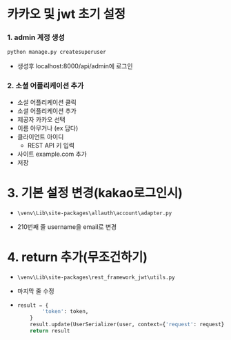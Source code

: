 # 카카오 및 jwt 초기 설정

### 1. admin 계정 생성

```bash
python manage.py createsuperuser
```

* 생성후 localhost:8000/api/admin에 로그인

### 2. 소셜 어플리케이션 추가

* 소설 어플리케이션 클릭
* 소셜 어플리케이션 추가 
* 제공자 카카오 선택 
* 이름 아무거나 (ex 담다)
* 클라이언트 아이디
  *  REST API 키 입력
* 사이트 example.com 추가
* 저장

# 3. 기본 설정 변경(kakao로그인시)

* `\venv\Lib\site-packages\allauth\account\adapter.py `

* 210번째 줄 username을 email로 변경

# 4. return 추가(무조건하기)

* `\venv\Lib\site-packages\rest_framework_jwt\utils.py`

* 마지막 줄 수정

* ```python
  result = {
          'token': token,
      }
      result.update(UserSerializer(user, context={'request': request}).data)
      return result
  ```

  